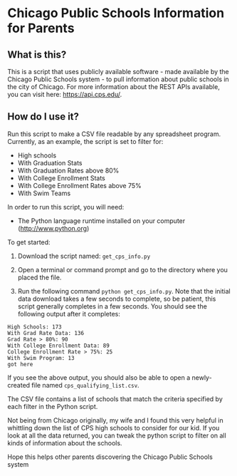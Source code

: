 # Chicago Public Schools Information for Parents

## What is this?

This is a script that uses publicly available software - made available by the Chicago Public Schools system - to pull information about public schools in the city of Chicago.  For more information about the REST APIs available, you can visit here:  https://api.cps.edu/.

## How do I use it?

Run this script to make a CSV file readable by any spreadsheet program.  Currently, as an example, the script is set to filter for:

- High schools
- With Graduation Stats
- With Graduation Rates above 80%
- With College Enrollment Stats
- With College Enrollment Rates above 75%
- With Swim Teams

In order to run this script, you will need:

- The Python language runtime installed on your computer (http://www.python.org)

To get started:

1. Download the script named: `get_cps_info.py`

2. Open a terminal or command prompt and go to the directory where you placed the file.

3. Run the following command `python get_cps_info.py`.  Note that the initial data download takes a few seconds to complete, so be patient, this script generally completes in a few seconds. You should see the following output after it completes:

```
High Schools: 173
With Grad Rate Data: 136
Grad Rate > 80%: 90
With College Enrollment Data: 89
College Enrollment Rate > 75%: 25
With Swim Program: 13
got here
```
If you see the above output, you should also be able to open a newly-created file named `cps_qualifying_list.csv`.

The CSV file contains a list of schools that match the criteria specified by each filter in the Python script.

Not being from Chicago originally, my wife and I found this very helpful in whittling down the list of CPS high schools to consider for our kid.  If you look at all the data returned, you can tweak the python script to filter on all kinds of information about the schools.

Hope this helps other parents discovering the Chicago Public Schools system